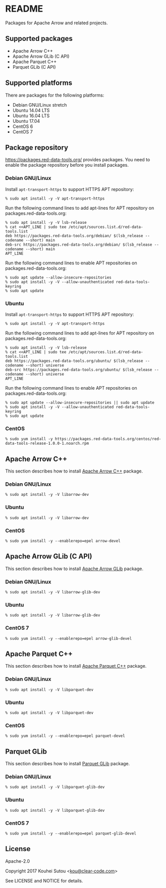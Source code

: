 # README

Packages for Apache Arrow and related projects.

## Supported packages

  * Apache Arrow C++
  * Apache Arrow GLib (C API)
  * Apache Parquet C++
  * Parquet GLib (C API)

## Supported platforms

There are packages for the following platforms:

  * Debian GNU/Linux stretch
  * Ubuntu 14.04 LTS
  * Ubuntu 16.04 LTS
  * Ubuntu 17.04
  * CentOS 6
  * CentOS 7

## Package repository

https://packages.red-data-tools.org/ provides packages. You need to
enable the package repository before you install packages.

### Debian GNU/Linux

Install `apt-transport-https` to support HTTPS APT repository:

```text
% sudo apt install -y -V apt-transport-https
```

Run the following command lines to add apt-lines for APT repository on
packages.red-data-tools.org:

```text
% sudo apt install -y -V lsb-release
% cat <<APT_LINE | sudo tee /etc/apt/sources.list.d/red-data-tools.list
deb https://packages.red-data-tools.org/debian/ $(lsb_release --codename --short) main
deb-src https://packages.red-data-tools.org/debian/ $(lsb_release --codename --short) main
APT_LINE
```

Run the following command lines to enable APT repositories on
packages.red-data-tools.org:

```text
% sudo apt update --allow-insecure-repositories
% sudo apt install -y -V --allow-unauthenticated red-data-tools-keyring
% sudo apt update
```

### Ubuntu

Install `apt-transport-https` to support HTTPS APT repository:

```text
% sudo apt install -y -V apt-transport-https
```

Run the following command lines to add apt-lines for APT repository on
packages.red-data-tools.org:

```text
% sudo apt install -y -V lsb-release
% cat <<APT_LINE | sudo tee /etc/apt/sources.list.d/red-data-tools.list
deb https://packages.red-data-tools.org/ubuntu/ $(lsb_release --codename --short) universe
deb-src https://packages.red-data-tools.org/ubuntu/ $(lsb_release --codename --short) universe
APT_LINE
```

Run the following command lines to enable APT repositories on
packages.red-data-tools.org:

```text
% sudo apt update --allow-insecure-repositories || sudo apt update
% sudo apt install -y -V --allow-unauthenticated red-data-tools-keyring
% sudo apt update
```

### CentOS

```text
% sudo yum install -y https://packages.red-data-tools.org/centos/red-data-tools-release-1.0.0-1.noarch.rpm
```

## Apache Arrow C++

This section describes how to install
[Apache Arrow C++](https://github.com/apache/arrow/tree/master/cpp)
package.

### Debian GNU/Linux

```text
% sudo apt install -y -V libarrow-dev
```

### Ubuntu

```text
% sudo apt install -y -V libarrow-dev
```

### CentOS

```text
% sudo yum install -y --enablerepo=epel arrow-devel
```

## Apache Arrow GLib (C API)

This section describes how to install
[Apache Arrow GLib](https://github.com/apache/arrow/tree/master/c_glib)
package.

### Debian GNU/Linux

```text
% sudo apt install -y -V libarrow-glib-dev
```

### Ubuntu

```text
% sudo apt install -y -V libarrow-glib-dev
```

### CentOS 7

```text
% sudo yum install -y --enablerepo=epel arrow-glib-devel
```

## Apache Parquet C++

This section describes how to install
[Apache Parquet C++](https://github.com/apache/parquet-cpp) package.

### Debian GNU/Linux

```text
% sudo apt install -y -V libparquet-dev
```

### Ubuntu

```text
% sudo apt install -y -V libparquet-dev
```

### CentOS

```text
% sudo yum install -y --enablerepo=epel parquet-devel
```

## Parquet GLib

This section describes how to install
[Parquet GLib](https://github.com/red-data-tools/parquet-glib) package.

### Debian GNU/Linux

```text
% sudo apt install -y -V libparquet-glib-dev
```

### Ubuntu

```text
% sudo apt install -y -V libparquet-glib-dev
```

### CentOS 7

```text
% sudo yum install -y --enablerepo=epel parquet-glib-devel
```

## License

Apache-2.0

Copyright 2017 Kouhei Sutou \<kou@clear-code.com\>

See LICENSE and NOTICE for details.
